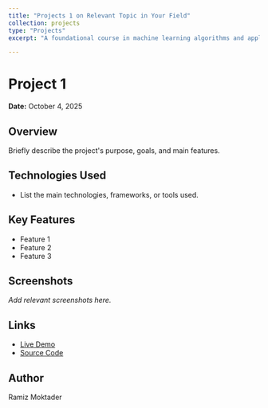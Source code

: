 ```yaml
---
title: "Projects 1 on Relevant Topic in Your Field"
collection: projects
type: "Projects"
excerpt: "A foundational course in machine learning algorithms and applications."

---
```

# Project 1

**Date:** October 4, 2025

## Overview

Briefly describe the project's purpose, goals, and main features.

## Technologies Used

- List the main technologies, frameworks, or tools used.

## Key Features

- Feature 1
- Feature 2
- Feature 3

## Screenshots

_Add relevant screenshots here._

## Links

- [Live Demo](#)
- [Source Code](#)

## Author

Ramiz Moktader